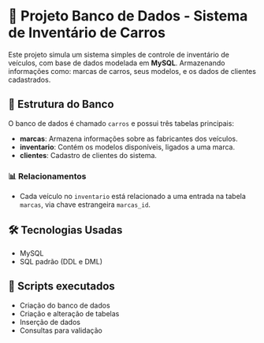 # 🚗 Projeto Banco de Dados - Sistema de Inventário de Carros

Este projeto simula um sistema simples de controle de inventário de veículos, com base de dados modelada em **MySQL**. Armazenando informações como: marcas de carros, seus modelos, e os dados de clientes cadastrados. 

## 🧱 Estrutura do Banco

O banco de dados é chamado `carros` e possui três tabelas principais:

- **marcas**: Armazena informações sobre as fabricantes dos veículos.
- **inventario**: Contém os modelos disponíveis, ligados a uma marca.
- **clientes**: Cadastro de clientes do sistema.

### 📊 Relacionamentos

- Cada veículo no `inventario` está relacionado a uma entrada na tabela `marcas`, via chave estrangeira `marcas_id`.

## 🛠️ Tecnologias Usadas

- MySQL
- SQL padrão (DDL e DML)

## 📁 Scripts executados

- Criação do banco de dados
- Criação e alteração de tabelas
- Inserção de dados
- Consultas para validação
